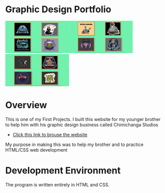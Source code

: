 # Graphic Design Portfolio

<img src="./micah-images/webimg1.png" width=200><img src="./micah-images/webimg2.png" width=200><img src="./micah-images/webimg3.png" width=200>

# Overview

This is one of my First Projects. I built this website for my younger brother to help him with his graphic design business called Chimichanga Studios

- [Click this link to brouse the website](https://enchiladastyle.github.io/wdd130/Chimichanga/index.html)

My purpose in making this was to help my brother and to practice HTML/CSS web development

# Development Environment

The program is written entirely in HTML and CSS.


